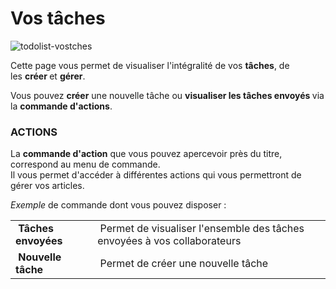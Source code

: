 # Vos tâches


![todolist-vostches](images/todolist-vostches.png)


<p>Cette page vous permet de visualiser&nbsp;l'int&eacute;gralit&eacute; de vos <strong>t&acirc;ches</strong>, de les&nbsp;<strong>cr&eacute;er&nbsp;</strong>et <strong>g&eacute;rer</strong>.</p>
<p>Vous pouvez <strong>cr&eacute;er</strong> une nouvelle&nbsp;t&acirc;che ou <strong>visualiser les t&acirc;ches envoy&eacute;s&nbsp;</strong>via la <strong>commande d'actions</strong>.&nbsp;</p>
<h3>ACTIONS</h3>
<p>La&nbsp;<strong>commande d'action</strong>&nbsp;que vous pouvez apercevoir pr&egrave;s du titre, correspond au menu de commande.<br />Il vous&nbsp;permet d'acc&eacute;der &agrave; diff&eacute;rentes actions qui vous permettront de g&eacute;rer vos articles.</p>
<p><em>Exemple&nbsp;</em>de commande dont vous pouvez disposer :</p>
<table>
<tbody>
<tr>
<td><strong>&nbsp;T&acirc;ches envoy&eacute;es&nbsp;</strong></td>
<td>&nbsp;Permet de visualiser l'ensemble des t&acirc;ches envoy&eacute;es &agrave; vos collaborateurs</td>
</tr>
<tr>
<td><strong>&nbsp;Nouvelle t&acirc;che</strong></td>
<td>&nbsp;Permet de cr&eacute;er une nouvelle t&acirc;che&nbsp;</td>
</tr>
</tbody>
</table>

